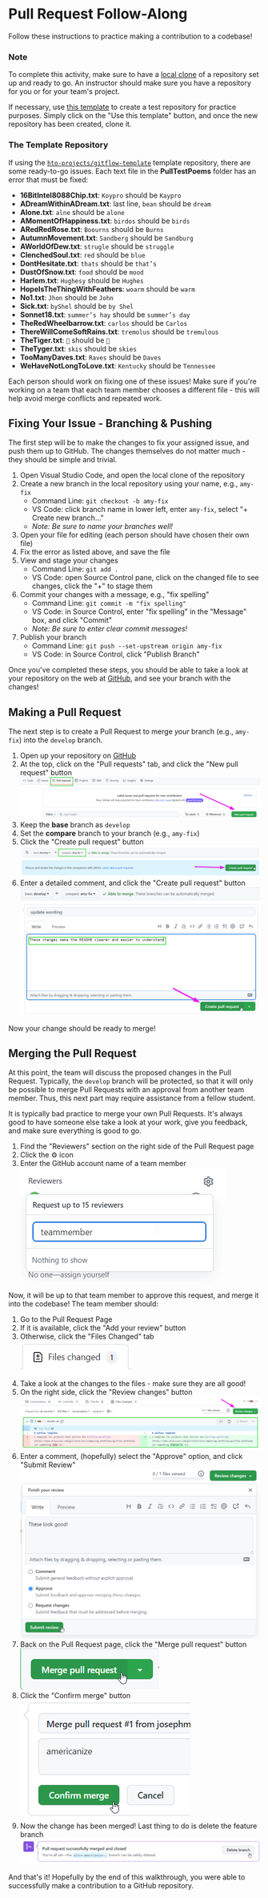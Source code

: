 # Pull Request Follow-Along
Follow these instructions to practice making a contribution to a codebase!

### Note
To complete this activity, make sure to have a [local clone](LocalSetup.md) of a repository set up and ready to go. An instructor should make sure you have a repository for you or for your team's project.

If necessary, use [this template](https://github.com/hto-projects/gitflow-template) to create a test repository for practice purposes. Simply click on the "Use this template" button, and once the new repository has been created, clone it. 

### The Template Repository
If using the [`hto-projects/gitflow-template`](https://github.com/hto-projects/gitflow-template) template repository, there are some ready-to-go issues. Each text file in the **PullTestPoems** folder has an error that must be fixed:

- **16BitIntel8088Chip.txt**: `Koypro` should be `Kaypro`
- **ADreamWithinADream.txt**: last line, `bean` should be `dream`
- **Alone.txt**: `alne` should be `alone`
- **AMomentOfHappiness.txt**: `birdos` should be `birds`
- **ARedRedRose.txt**: `Boourns` should be `Burns`
- **AutumnMovement.txt**: `Sandberg` should be `Sandburg`
- **AWorldOfDew.txt**: `strugle` should be `struggle`
- **ClenchedSoul.txt**: `red` should be `blue`
- **DontHesitate.txt**: `thats` should be `that’s`
- **DustOfSnow.txt**: `food` should be `mood`
- **Harlem.txt**: `Hughesy` should be `Hughes`
- **HopeIsTheThingWithFeathers**: `woarm` should be `warm`
- **No1.txt**: `Jhon` should be `John`
- **Sick.txt**: `byShel` should be `by Shel`
- **Sonnet18.txt**: `summer’s hay` should be `summer’s day`
- **TheRedWheelbarrow.txt**: `carlos` should be `Carlos`
- **ThereWillComeSoftRains.txt**: `tremolus` should be `tremulous`
- **TheTiger.txt**: `🦁` should be `🐯`
- **TheTyger.txt**: `skis` should be `skies`
- **TooManyDaves.txt**: `Raves` should be `Daves`
- **WeHaveNotLongToLove.txt**: `Kentucky` should be `Tennessee`

Each person should work on fixing one of these issues! Make sure if you're working on a team that each team member chooses a different file - this will help avoid merge conflicts and repeated work.

## Fixing Your Issue - Branching & Pushing
The first step will be to make the changes to fix your assigned issue, and push them up to GitHub. The changes themselves do not matter much - they should be simple and trivial.

1. Open Visual Studio Code, and open the local clone of the repository
1. Create a new branch in the local repository using your name, e.g., `amy-fix`
    - Command Line: `git checkout -b amy-fix`
    - VS Code: click branch name in lower left, enter `amy-fix`, select "+ Create new branch..."
    - _Note: Be sure to name your branches well!_
1. Open your file for editing (each person should have chosen their own file)
1. Fix the error as listed above, and save the file
1. View and stage your changes
    - Command Line: `git add .`
    - VS Code: open Source Control pane, click on the changed file to see changes, click the "+" to stage them
1. Commit your changes with a message, e.g., "fix spelling"
    - Command Line: `git commit -m "fix spelling"`
    - VS Code: in Source Control, enter "fix spelling" in the "Message" box, and click "Commit"
    - _Note: Be sure to enter clear commit messages!_
1. Publish your branch
    - Command Line: `git push --set-upstream origin amy-fix`
    - VS Code: in Source Control, click "Publish Branch"

Once you've completed these steps, you should be able to take a look at your repository on the web at [GitHub](https://github.com/), and see your branch with the changes!

## Making a Pull Request
The next step is to create a Pull Request to merge _your_ branch (e.g., `amy-fix`) into the `develop` branch.

1. Open up your repository on [GitHub](https://github.com/)
1. At the top, click on the "Pull requests" tab, and click the "New pull request" button  
    ![](Assets/NewPullRequest.png)
1. Keep the **base** branch as `develop`
1. Set the **compare** branch to your branch (e.g., `amy-fix`)
1. Click the "Create pull request" button  
    ![](Assets/CreateAmyPr.png)
1. Enter a detailed comment, and click the "Create pull request" button  
    ![](Assets/AmyPrMessage.png)

Now your change should be ready to merge!

## Merging the Pull Request
At this point, the team will discuss the proposed changes in the Pull Request. Typically, the `develop` branch will be protected, so that it will only be possible to merge Pull Requests with an approval from another team member. Thus, this next part may require assistance from a fellow student.

It is typically bad practice to merge your own Pull Requests. It's always good to have someone else take a look at your work, give you feedback, and make sure everything is good to go.

1. Find the "Reviewers" section on the right side of the Pull Request page
1. Click the ⚙ icon
1. Enter the GitHub account name of a team member  
    ![](Assets/RequestReview.png)

Now, it will be up to that team member to approve this request, and merge it into the codebase! The team member should:

1. Go to the Pull Request Page
1. If it is available, click the "Add your review" button
1. Otherwise, click the "Files Changed" tab  
    ![](Assets/FilesChanged.png)
1. Take a look at the changes to the files - make sure they are all good!
1. On the right side, click the "Review changes" button  
    ![](Assets/ReviewChanges.png)
1. Enter a comment, (hopefully) select the "Approve" option, and click "Submit Review"  
    ![](Assets/SubmitReview.png)
1. Back on the Pull Request page, click the "Merge pull request" button  
    ![](Assets/MergePr.png)
1. Click the "Confirm merge" button  
    ![](Assets/ConfirmMerge.png)
1. Now the change has been merged! Last thing to do is delete the feature branch  
    ![](Assets/DeleteBranch.png)

And that's it! Hopefully by the end of this walkthrough, you were able to successfully make a contribution to a GitHub repository.
